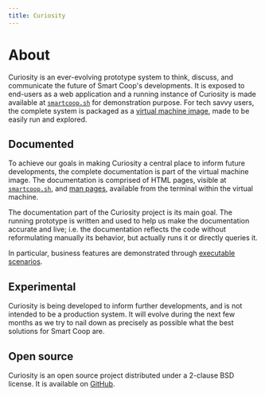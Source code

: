 ```yaml
---
title: Curiosity
---
```



# About

Curiosity is an ever-evolving prototype system to think, discuss, and
communicate the future of Smart Coop's developments. It is exposed to
end-users as a web application and a running instance of Curiosity is made
available at [`smartcoop.sh`](//smartcoop.sh) for demonstration purpose. For
tech savvy users, the complete system is packaged as a [virtual machine
image](/documentation/machine), made to be easily run and explored.

## Documented

To achieve our goals in making Curiosity a central place to inform future
developments, the complete documentation is part of the virtual machine image.
The documentation is comprised of HTML pages, visible at
[`smartcoop.sh`](//smartcoop.sh/documentation), and [man
pages](/documentation/man-pages), available from the terminal within the
virtual machine.

The documentation part of the Curiosity project is its main goal. The running
prototype is written and used to help us make the documentation accurate and
live; i.e. the documentation reflects the code without reformulating manually
its behavior, but actually runs it or directly queries it.

In particular, business features are demonstrated through [executable
scenarios](/documentation/scenarios).

## Experimental

Curiosity is being developed to inform further developments, and is not
intended to be a production system. It will evolve during the next few months
as we try to nail down as precisely as possible what the best solutions for
Smart Coop are.

## Open source

Curiosity is an open source project distributed under a 2-clause BSD license.
It is available on [GitHub](https://github.com/hypered/curiosity).
